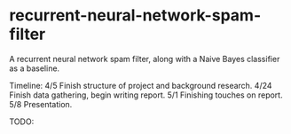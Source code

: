 # recurrent-neural-network-spam-filter
A recurrent neural network spam filter, along with a Naive Bayes classifier as a baseline.

Timeline:
4/5 Finish structure of project and background research.
4/24 Finish data gathering, begin writing report.
5/1 Finishing touches on report.
5/8 Presentation.

TODO:
